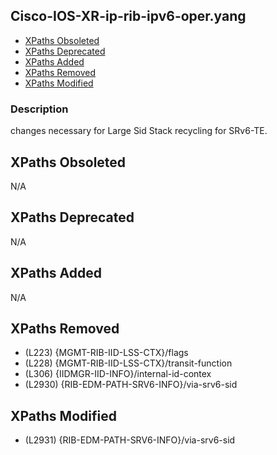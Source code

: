 ## Cisco-IOS-XR-ip-rib-ipv6-oper.yang

- [XPaths Obsoleted](#xpaths-obsoleted)
- [XPaths Deprecated](#xpaths-deprecated)
- [XPaths Added](#xpaths-added)
- [XPaths Removed](#xpaths-removed)
- [XPaths Modified](#xpaths-modified)

### Description

changes necessary for Large Sid Stack recycling for SRv6-TE.

## XPaths Obsoleted

N/A

## XPaths Deprecated

N/A

## XPaths Added

N/A

## XPaths Removed

- (L223)	{MGMT-RIB-IID-LSS-CTX}/flags
- (L228)	{MGMT-RIB-IID-LSS-CTX}/transit-function
- (L306)	{IIDMGR-IID-INFO}/internal-id-contex
- (L2930)	{RIB-EDM-PATH-SRV6-INFO}/via-srv6-sid

## XPaths Modified

- (L2931)	{RIB-EDM-PATH-SRV6-INFO}/via-srv6-sid

